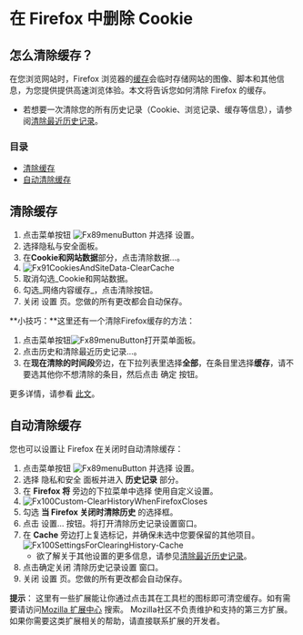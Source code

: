 # 在 Firefox 中删除 Cookie

## 怎么清除缓存？

在您浏览网站时，Firefox 浏览器的[缓存](http://wikipedia.org/wiki/%E9%AB%98%E9%80%9F%E7%BC%93%E5%AD%98#.E6.A6.82.E5.BF.B5.E7.9A.84.E6.89.A9.E5.85.85)会临时存储网站的图像、脚本和其他信息，为您提供提供高速浏览体验。本文将告诉您如何清除 Firefox 的缓存。

* 若想要一次清除您的所有历史记录（Cookie、浏览记录、缓存等信息），请参阅[清除最近历史记录](https://support.mozilla.org/zh-CN/kb/%E6%B8%85%E9%99%A4%E6%9C%80%E8%BF%91%E5%8E%86%E5%8F%B2%E8%AE%B0%E5%BD%95)。

### 目录

* [清除缓存](https://support.mozilla.org/zh-CN/kb/%E6%80%8E%E4%B9%88%E6%B8%85%E9%99%A4%E7%BC%93%E5%AD%98%EF%BC%9F#w\_qing-chu-huan-cun)
* [自动清除缓存](https://support.mozilla.org/zh-CN/kb/%E6%80%8E%E4%B9%88%E6%B8%85%E9%99%A4%E7%BC%93%E5%AD%98%EF%BC%9F#w\_zi-dong-qing-chu-huan-cun)

## 清除缓存 <a href="#w_qing-chu-huan-cun" id="w_qing-chu-huan-cun"></a>

1. 点击菜单按钮 ![Fx89menuButton](https://assets-prod.sumo.prod.webservices.mozgcp.net/media/uploads/gallery/images/2021-05-15-11-18-38-e5b736.png) 并选择 设置。
2. 选择隐私与安全面板。
3. 在**Cookie和网站数据**部分，点击清除数据…。
4. ![Fx91CookiesAndSiteData-ClearCache](https://assets-prod.sumo.prod.webservices.mozgcp.net/media/uploads/gallery/images/2022-02-07-03-11-15-f71419.png)
5. 取消勾选\_Cookie和网站数据。
6. 勾选\_网络内容缓存\_，点击清除按钮。
7. 关闭 设置 页。您做的所有更改都会自动保存。

\*\*小技巧：\*\*这里还有一个清除Firefox缓存的方法：

1. 点击菜单按钮![Fx89menuButton](https://assets-prod.sumo.prod.webservices.mozgcp.net/media/uploads/gallery/images/2021-05-15-11-18-38-e5b736.png)打开菜单面板。
2. 点击历史和清除最近历史记录…。
3. 在**现在清除的时间段**旁边，在下拉列表里选择**全部**，在条目里选择**缓存**，请不要选其他你不想清除的条目，然后点击 确定 按钮。

更多详情，请参看 [此文](https://support.mozilla.org/zh-CN/kb/%E6%B8%85%E9%99%A4%E6%9C%80%E8%BF%91%E5%8E%86%E5%8F%B2%E8%AE%B0%E5%BD%95#w\_how-do-i-clear-my-history)。

## 自动清除缓存 <a href="#w_zi-dong-qing-chu-huan-cun" id="w_zi-dong-qing-chu-huan-cun"></a>

您也可以设置让 Firefox 在关闭时自动清除缓存：

1. 点击菜单按钮 ![Fx89menuButton](https://assets-prod.sumo.prod.webservices.mozgcp.net/media/uploads/gallery/images/2021-05-15-11-18-38-e5b736.png) 并选择 设置。
2. 选择 隐私和安全 面板并进入 **历史记录** 部分。
3. 在 **Firefox 将** 旁边的下拉菜单中选择 使用自定义设置。
4. ![Fx100Custom-ClearHistoryWhenFirefoxCloses](https://assets-prod.sumo.prod.webservices.mozgcp.net/media/uploads/gallery/images/2022-05-17-18-16-12-63c152.png)
5. 勾选 **当 Firefox 关闭时清除历史** 的选择框。
6. 点击 设置… 按钮。将打开清除历史记录设置窗口。
7. 在 **Cache** 旁边打上复选标记，并确保未选中您要保留的其他项目。![Fx100SettingsForClearingHistory-Cache](https://assets-prod.sumo.prod.webservices.mozgcp.net/media/uploads/gallery/images/2022-05-17-18-42-13-97be9c.png)
   * 欲了解关于其他设置的更多信息，请参见[清除最近历史记录](https://support.mozilla.org/zh-CN/kb/%E6%B8%85%E9%99%A4%E6%9C%80%E8%BF%91%E5%8E%86%E5%8F%B2%E8%AE%B0%E5%BD%95)。
8. 点击确定关闭 清除历史记录设置 窗口。
9. 关闭 设置 页。您做的所有更改都会自动保存。

**提示**： 这里有一些扩展能让你通过点击其在工具栏的图标即可清空缓存。如有需要请访问[Mozilla 扩展中心](https://addons.mozilla.org/firefox/) 搜索。 Mozilla社区不负责维护和支持的第三方扩展。如果你需要这类扩展相关的帮助，请直接联系扩展的开发者。
